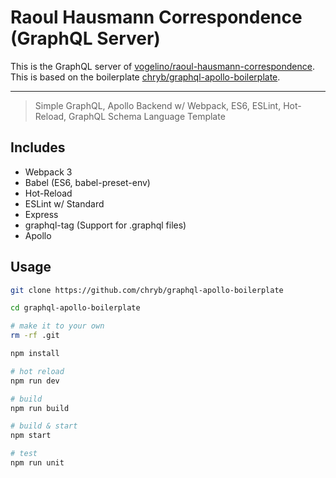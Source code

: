 # Raoul Hausmann Correspondence (GraphQL Server)
This is the GraphQL server of [vogelino/raoul-hausmann-correspondence](https://github.com/vogelino/raoul-hausmann-correspondence). This is based on the boilerplate [chryb/graphql-apollo-boilerplate](https://github.com/chryb/graphql-apollo-boilerplate).

----

> Simple GraphQL, Apollo Backend w/ Webpack, ES6, ESLint, Hot-Reload, GraphQL Schema Language Template

## Includes

- Webpack 3
- Babel (ES6, babel-preset-env)
- Hot-Reload
- ESLint w/ Standard
- Express
- graphql-tag (Support for .graphql files)
- Apollo

## Usage

```bash
git clone https://github.com/chryb/graphql-apollo-boilerplate

cd graphql-apollo-boilerplate

# make it to your own
rm -rf .git

npm install

# hot reload
npm run dev

# build
npm run build

# build & start
npm start

# test
npm run unit
```
